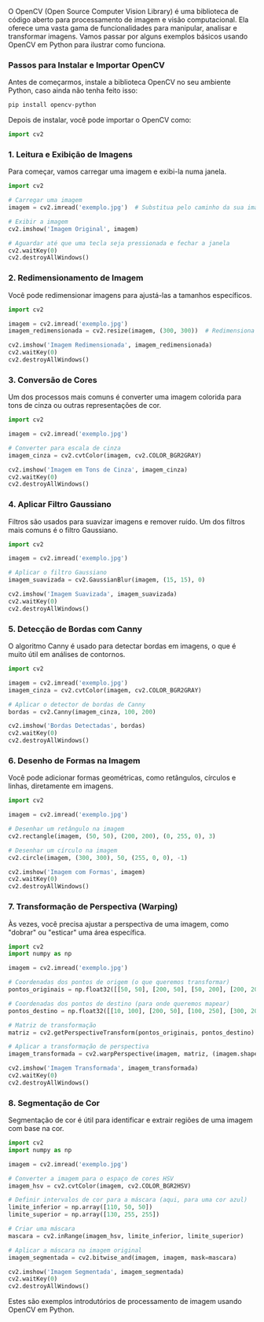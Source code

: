 O OpenCV (Open Source Computer Vision Library) é uma biblioteca de código aberto para processamento de imagem e visão computacional. Ela oferece uma vasta gama de funcionalidades para manipular, analisar e transformar imagens. Vamos passar por alguns exemplos básicos usando OpenCV em Python para ilustrar como funciona.

### Passos para Instalar e Importar OpenCV

Antes de começarmos, instale a biblioteca OpenCV no seu ambiente Python, caso ainda não tenha feito isso:

```bash
pip install opencv-python
```

Depois de instalar, você pode importar o OpenCV como:

```python
import cv2
```

### 1. Leitura e Exibição de Imagens

Para começar, vamos carregar uma imagem e exibi-la numa janela.

```python
import cv2

# Carregar uma imagem
imagem = cv2.imread('exemplo.jpg')  # Substitua pelo caminho da sua imagem

# Exibir a imagem
cv2.imshow('Imagem Original', imagem)

# Aguardar até que uma tecla seja pressionada e fechar a janela
cv2.waitKey(0)
cv2.destroyAllWindows()
```

### 2. Redimensionamento de Imagem

Você pode redimensionar imagens para ajustá-las a tamanhos específicos.

```python
import cv2

imagem = cv2.imread('exemplo.jpg')
imagem_redimensionada = cv2.resize(imagem, (300, 300))  # Redimensiona para 300x300 pixels

cv2.imshow('Imagem Redimensionada', imagem_redimensionada)
cv2.waitKey(0)
cv2.destroyAllWindows()
```

### 3. Conversão de Cores

Um dos processos mais comuns é converter uma imagem colorida para tons de cinza ou outras representações de cor.

```python
import cv2

imagem = cv2.imread('exemplo.jpg')

# Converter para escala de cinza
imagem_cinza = cv2.cvtColor(imagem, cv2.COLOR_BGR2GRAY)

cv2.imshow('Imagem em Tons de Cinza', imagem_cinza)
cv2.waitKey(0)
cv2.destroyAllWindows()
```

### 4. Aplicar Filtro Gaussiano

Filtros são usados para suavizar imagens e remover ruído. Um dos filtros mais comuns é o filtro Gaussiano.

```python
import cv2

imagem = cv2.imread('exemplo.jpg')

# Aplicar o filtro Gaussiano
imagem_suavizada = cv2.GaussianBlur(imagem, (15, 15), 0)

cv2.imshow('Imagem Suavizada', imagem_suavizada)
cv2.waitKey(0)
cv2.destroyAllWindows()
```

### 5. Detecção de Bordas com Canny

O algoritmo Canny é usado para detectar bordas em imagens, o que é muito útil em análises de contornos.

```python
import cv2

imagem = cv2.imread('exemplo.jpg')
imagem_cinza = cv2.cvtColor(imagem, cv2.COLOR_BGR2GRAY)

# Aplicar o detector de bordas de Canny
bordas = cv2.Canny(imagem_cinza, 100, 200)

cv2.imshow('Bordas Detectadas', bordas)
cv2.waitKey(0)
cv2.destroyAllWindows()
```

### 6. Desenho de Formas na Imagem

Você pode adicionar formas geométricas, como retângulos, círculos e linhas, diretamente em imagens.

```python
import cv2

imagem = cv2.imread('exemplo.jpg')

# Desenhar um retângulo na imagem
cv2.rectangle(imagem, (50, 50), (200, 200), (0, 255, 0), 3)

# Desenhar um círculo na imagem
cv2.circle(imagem, (300, 300), 50, (255, 0, 0), -1)

cv2.imshow('Imagem com Formas', imagem)
cv2.waitKey(0)
cv2.destroyAllWindows()
```

### 7. Transformação de Perspectiva (Warping)

Às vezes, você precisa ajustar a perspectiva de uma imagem, como "dobrar" ou "esticar" uma área específica.

```python
import cv2
import numpy as np

imagem = cv2.imread('exemplo.jpg')

# Coordenadas dos pontos de origem (o que queremos transformar)
pontos_originais = np.float32([[50, 50], [200, 50], [50, 200], [200, 200]])

# Coordenadas dos pontos de destino (para onde queremos mapear)
pontos_destino = np.float32([[10, 100], [200, 50], [100, 250], [300, 200]])

# Matriz de transformação
matriz = cv2.getPerspectiveTransform(pontos_originais, pontos_destino)

# Aplicar a transformação de perspectiva
imagem_transformada = cv2.warpPerspective(imagem, matriz, (imagem.shape[1], imagem.shape[0]))

cv2.imshow('Imagem Transformada', imagem_transformada)
cv2.waitKey(0)
cv2.destroyAllWindows()
```

### 8. Segmentação de Cor

Segmentação de cor é útil para identificar e extrair regiões de uma imagem com base na cor.

```python
import cv2
import numpy as np

imagem = cv2.imread('exemplo.jpg')

# Converter a imagem para o espaço de cores HSV
imagem_hsv = cv2.cvtColor(imagem, cv2.COLOR_BGR2HSV)

# Definir intervalos de cor para a máscara (aqui, para uma cor azul)
limite_inferior = np.array([110, 50, 50])
limite_superior = np.array([130, 255, 255])

# Criar uma máscara
mascara = cv2.inRange(imagem_hsv, limite_inferior, limite_superior)

# Aplicar a máscara na imagem original
imagem_segmentada = cv2.bitwise_and(imagem, imagem, mask=mascara)

cv2.imshow('Imagem Segmentada', imagem_segmentada)
cv2.waitKey(0)
cv2.destroyAllWindows()
```

Estes são exemplos introdutórios de processamento de imagem usando OpenCV em Python.
